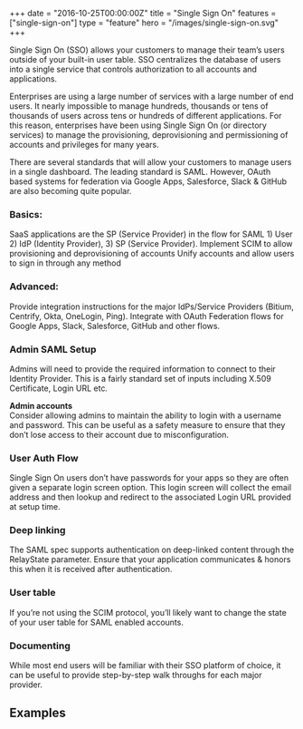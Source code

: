 +++
date = "2016-10-25T00:00:00Z"
title = "Single Sign On"
features = ["single-sign-on"]
type = "feature"
hero = "/images/single-sign-on.svg"
+++

Single Sign On (SSO) allows your customers to manage their team’s users outside of your built-in user table. SSO centralizes the database of users into a single service that controls authorization to all accounts and applications.

Enterprises are using a large number of services with a large number of end users. It nearly impossible to manage hundreds, thousands or tens of thousands of users across tens or hundreds of different applications. For this reason, enterprises have been using Single Sign On (or directory services) to manage the provisioning, deprovisioning and permissioning of accounts and privileges for many years.

There are several standards that will allow your customers to manage users in a single dashboard. The leading standard is SAML. However, OAuth based systems for federation via Google Apps, Salesforce, Slack & GitHub are also becoming quite popular.

### Basics:
SaaS applications are the SP (Service Provider) in the flow for SAML 1) User 2) IdP (Identity Provider), 3) SP (Service Provider).
Implement SCIM to allow provisioning and deprovisioning of accounts
Unify accounts and allow users to sign in through any method

### Advanced:
Provide integration instructions for the major IdPs/Service Providers (Bitium, Centrify, Okta, OneLogin, Ping).
Integrate with OAuth Federation flows for Google Apps, Slack, Salesforce, GitHub and other flows.

### Admin SAML Setup
Admins will need to provide the required information to connect to their Identity Provider. This is a fairly standard set of inputs including X.509 Certificate, Login URL etc.

**Admin accounts**  
Consider allowing admins to maintain the ability to login with a username and password. This can be useful as a safety measure to ensure that they don’t lose access to their account due to misconfiguration.

### User Auth Flow
Single Sign On users don’t have passwords for your apps so they are often given a separate login screen option. This login screen will collect the email address and then lookup and redirect to the associated Login URL provided at setup time.

### Deep linking
The SAML spec supports authentication on deep-linked content through the RelayState parameter. Ensure that your application communicates & honors this when it is received after authentication.

### User table
If you’re not using the SCIM protocol, you’ll likely want to change the state of your user table for SAML enabled accounts.

### Documenting
While most end users will be familiar with their SSO platform of choice, it can be useful to provide step-by-step walk throughs for each major provider.

## Examples
